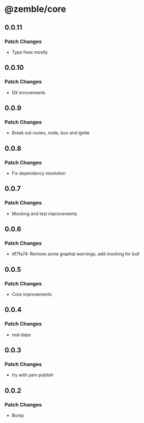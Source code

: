 # @zemble/core

## 0.0.11

### Patch Changes

- Type fixes mostly

## 0.0.10

### Patch Changes

- DX imrovements

## 0.0.9

### Patch Changes

- Break out routes, node, bun and ignite

## 0.0.8

### Patch Changes

- Fix dependency resolution

## 0.0.7

### Patch Changes

- Mocking and test improvements

## 0.0.6

### Patch Changes

- df7fa74: Remove some graphql warnings, add mocking for bull

## 0.0.5

### Patch Changes

- Core improvements

## 0.0.4

### Patch Changes

- real deps

## 0.0.3

### Patch Changes

- try with yarn publish

## 0.0.2

### Patch Changes

- Bump
